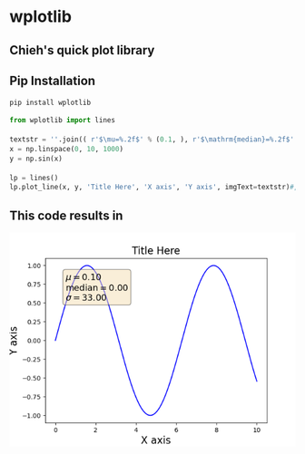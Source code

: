 # wplotlib
## Chieh's quick plot library
## Pip Installation
```sh
pip install wplotlib
```
```python
from wplotlib import lines
	
textstr = ''.join(( r'$\mu=%.2f$' % (0.1, ), r'$\mathrm{median}=%.2f$' % (0, ), r'$\sigma=%.2f$' % (33, )))
x = np.linspace(0, 10, 1000)
y = np.sin(x)

lp = lines()
lp.plot_line(x, y, 'Title Here', 'X axis', 'Y axis', imgText=textstr)#, outpath)	
```
## This code results in
![Image](https://github.com/endsley/wPlotLib/blob/main/wplotlib/result.png?raw=true)
